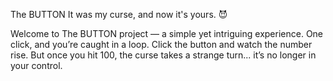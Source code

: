 The BUTTON
It was my curse,
and now it's yours. 😈

Welcome to The BUTTON project — a simple yet intriguing experience. One click, and you’re caught in a loop. Click the button and watch the number rise. But once you hit 100, the curse takes a strange turn... it’s no longer in your control.
